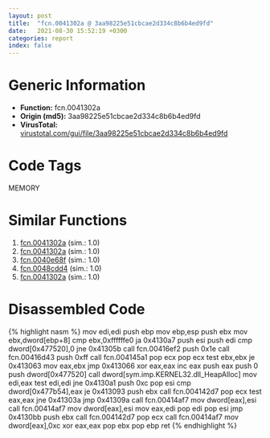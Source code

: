 ```yaml
---
layout: post
title:  "fcn.0041302a @ 3aa98225e51cbcae2d334c8b6b4ed9fd"
date:   2021-08-30 15:52:19 +0300
categories: report
index: false
---
```


# Generic Information
- **Function:** fcn.0041302a
- **Origin (md5):** 3aa98225e51cbcae2d334c8b6b4ed9fd
- **VirusTotal:** [virustotal.com/gui/file/3aa98225e51cbcae2d334c8b6b4ed9fd][virustotal_ref]

# Code Tags
<span class="tag" id="MEMORY">MEMORY</span>


# Similar Functions

1. [fcn.0041302a][similar_1_ref] (sim.: 1.0)
2. [fcn.0041302a][similar_2_ref] (sim.: 1.0)
3. [fcn.0040e68f][similar_3_ref] (sim.: 1.0)
4. [fcn.0048cdd4][similar_4_ref] (sim.: 1.0)
5. [fcn.0041302a][similar_5_ref] (sim.: 1.0)


# Disassembled Code

{% highlight nasm %}
mov edi,edi
push ebp
mov ebp,esp
push ebx
mov ebx,dword[ebp+8]
cmp ebx,0xffffffe0
ja 0x4130a7
push esi
push edi
cmp dword[0x477520],0
jne 0x41305b
call fcn.00416ef2
push 0x1e
call fcn.00416d43
push 0xff
call fcn.004145a1
pop ecx
pop ecx
test ebx,ebx
je 0x413063
mov eax,ebx
jmp 0x413066
xor eax,eax
inc eax
push eax
push 0
push dword[0x477520]
call dword[sym.imp.KERNEL32.dll_HeapAlloc]
mov edi,eax
test edi,edi
jne 0x4130a1
push 0xc
pop esi
cmp dword[0x477b54],eax
je 0x413093
push ebx
call fcn.004142d7
pop ecx
test eax,eax
jne 0x41303a
jmp 0x41309a
call fcn.00414af7
mov dword[eax],esi
call fcn.00414af7
mov dword[eax],esi
mov eax,edi
pop edi
pop esi
jmp 0x4130bb
push ebx
call fcn.004142d7
pop ecx
call fcn.00414af7
mov dword[eax],0xc
xor eax,eax
pop ebx
pop ebp
ret
{% endhighlight %}


[similar_1_ref]: /report/fcn.0041302a@5ee3fd17c9a95f310f59023fc9b4737e
[similar_2_ref]: /report/fcn.0041302a@e83552e81a6f265fd7baa50402d3d47d
[similar_3_ref]: /report/fcn.0040e68f@69b3c79878674ea715338a112bb5caa6
[similar_4_ref]: /report/fcn.0048cdd4@4fe6510221c33bf023f6abed461fc13f
[similar_5_ref]: /report/fcn.0041302a@b8b9cf6862b0d68d10750002e5baaf97
[virustotal_ref]: https://www.virustotal.com/gui/file/3aa98225e51cbcae2d334c8b6b4ed9fd